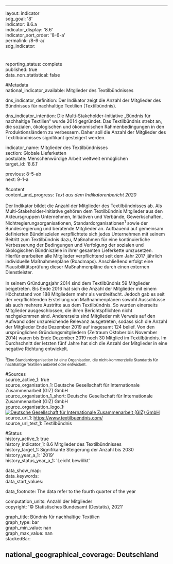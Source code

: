 ---

layout: indicator    
sdg_goal: '8'    
indicator: 8.6.a    
indicator_display: '8.6'    
indicator_sort_order: '8-6-a'    
permalink: /8-6-a/    
sdg_indicator:     

#    
reporting_status: complete    
published: true    
data_non_statistical: false    


#Metadata    
national_indicator_available: Mitglieder des Textilbündnisses    
    
dns_indicator_definition: Der Indikator zeigt die Anzahl der Mitglieder des Bündnisses für nachhaltige Textilien (Textilbündnis).    
    
dns_indicator_intention: Die Multi-Stakeholder-Initiative „Bündnis für nachhaltige Textilien“ wurde 2014 gegründet. Das Textilbündnis strebt an, die sozialen, ökologischen und ökonomischen Rahmenbedingungen in den Produktionsländern zu verbessern. Daher soll die Anzahl der Mitglieder des Textilbündnisses signifikant gesteigert werden.    
    
indicator_name: Mitglieder des Textilbündnisses    
section: Globale Lieferketten    
postulate: Menschenwürdige Arbeit weltweit ermöglichen    
target_id: '8.6.1'    
    
previous: 8-5-ab    
next: 9-1-a    
    
#content    
content_and_progress: <i> Text aus dem Indikatorenbericht 2020</i><br><br>Der Indikator bildet die Anzahl der Mitglieder des Textilbündnisses ab. Als Multi-Stakeholder-Initiative gehören dem Textilbündnis Mitglieder aus den Akteursgruppen Unternehmen, Initiativen und Verbände, Gewerkschaften, Nichtregierungsorganisationen, Standardorganisationen<sup>1</sup> sowie der Bundesregierung und beratende Mitglieder an. Aufbauend auf gemeinsam definierten Bündniszielen verpflichtete sich jedes Unternehmen mit seinem Beitritt zum Textilbündnis dazu, Maßnahmen für eine kontinuierliche Verbesserung der Bedingungen und Verfolgung der sozialen und ökologischen Bündnisziele in ihrer gesamten Lieferkette umzusetzen. Hierfür erarbeiten alle Mitglieder verpflichtend seit dem Jahr 2017 jährlich individuelle Maßnahmenpläne (Roadmaps). Anschließend erfolgt eine Plausibilitätsprüfung dieser Maßnahmenpläne durch einen externen Dienstleister.<br><br>In seinem Gründungsjahr 2014 sind dem Textilbündnis 59 Mitglieder beigetreten. Bis Ende 2016 hat sich die Anzahl der Mitglieder mit einem Höchststand von 188 Mitgliedern mehr als verdreifacht. Jedoch gab es seit der verpflichtenden Erstellung von Maßnahmenplänen sowohl Ausschlüsse als auch mehrere Austritte aus dem Textilbündnis. So wurden einerseits Mitglieder ausgeschlossen, die ihren Berichtspflichten nicht nachgekommen sind. Andererseits sind Mitglieder mit Verweis auf den Aufwand oder unzureichende Relevanz ausgetreten, sodass sich die Anzahl der Mitglieder Ende Dezember 2019 auf insgesamt 124 belief. Von den ursprünglichen Gründungsmitgliedern (Zeitraum Oktober bis November 2014) waren bis Ende Dezember 2019 noch 30 Mitglied im Textilbündnis. Im Durchschnitt der letzten fünf Jahre hat sich die Anzahl der Mitglieder in eine negative Richtung entwickelt.<br><br><small><sup>1</sup>Eine Standardorganisation ist eine Organisation, die nicht-kommerzielle Standards für nachhaltige Textilien anbietet oder entwickelt.</small>    
    
#Sources    
source_active_1: true                    
source_organisation_1: Deutsche Gesellschaft für Internationale Zusammenarbeit (GIZ) GmbH                    
source_organisation_1_short: Deutsche Gesellschaft für Internationale Zusammenarbeit (GIZ) GmbH                    
source_organisation_logo_1: <a href="https://www.giz.de/de/html/index.html"><img src="https://g205sdgs.github.io/sdg-indicators/public/logos/giz.png" alt=" Deutsche Gesellschaft für Internationale Zusammenarbeit (GIZ) GmbH" title="Klicken Sie hier um zu der Homepage der Organisation zu gelangen" /></a>                    
source_url_1: https://www.textilbuendnis.com/                        
source_url_text_1: Textilbündnis                        
    
#Status    
history_active_1: true                    
history_indicator_1: 8.6 Mitglieder des Textilbündnisses                    
history_target_1:  Signifikante Steigerung der Anzahl bis 2030
history_year_a_1: '2019'                            
history_status_year_a_1: 'Leicht bewölkt'    

data_show_map:     
data_keywords:    
data_start_values:     
    
data_footnote: The data refer to the fourth quarter of the year    
    
computation_units: Anzahl der Mitglieder    
copyright: '&copy; Statistisches Bundesamt (Destatis), 2021'
    
graph_title: Bündnis für nachhaltige Textilien    
graph_type: bar    
graph_min_value: nan    
graph_max_value: nan    
stackedBar:    

national_geographical_coverage: Deutschland    
---    